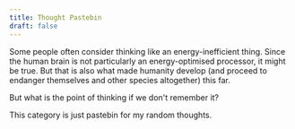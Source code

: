 ```yaml
---
title: Thought Pastebin
draft: false
---
```

Some people often consider thinking like an energy-inefficient thing. Since the human brain is not particularly an energy-optimised processor, it might be true. But that is also what made humanity develop (and proceed to endanger themselves and other species altogether) this far.

But what is the point of thinking if we don't remember it?

This category is just pastebin for my random thoughts.

